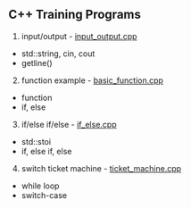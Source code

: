 ## C++ Training Programs

1. input/output - [input_output.cpp](https://github.com/psrozek/cpp-training/blob/main/input_output.cpp)
  * std::string, cin, cout
  * getline()

2. function example - [basic_function.cpp](https://github.com/psrozek/cpp-training/blob/main/basic_function.cpp)
  * function
  * if, else

3. if/else if/else - [if_else.cpp](https://github.com/psrozek/cpp-training/blob/main/if_else.cpp)
  * std::stoi
  * if, else if, else

4. switch ticket machine - [ticket_machine.cpp](https://github.com/psrozek/cpp-training/blob/main/ticket_machine.cpp)
  * while loop
  * switch-case
